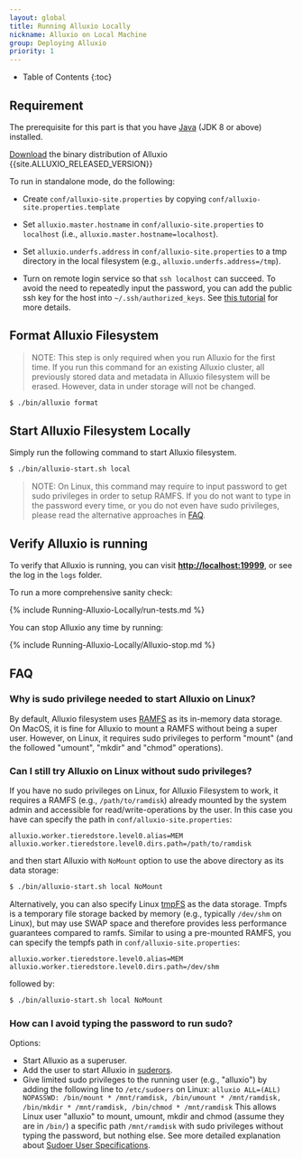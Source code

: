 ```yaml
---
layout: global
title: Running Alluxio Locally
nickname: Alluxio on Local Machine
group: Deploying Alluxio
priority: 1
---
```


* Table of Contents
{:toc}

## Requirement

The prerequisite for this part is that you have [Java](Java-Setup.html) (JDK 8 or above) installed.

[Download](https://alluxio.org/download) the binary distribution of Alluxio {{site.ALLUXIO_RELEASED_VERSION}}

To run in standalone mode, do the following:

* Create `conf/alluxio-site.properties` by copying `conf/alluxio-site.properties.template`

* Set `alluxio.master.hostname` in `conf/alluxio-site.properties` to `localhost` (i.e., `alluxio.master.hostname=localhost`).

* Set `alluxio.underfs.address` in `conf/alluxio-site.properties` to a tmp directory in the local
  filesystem (e.g., `alluxio.underfs.address=/tmp`).

* Turn on remote login service so that `ssh localhost` can succeed. To avoid the need to
repeatedly input the password, you can add the public ssh key for the host into
`~/.ssh/authorized_keys`. See [this tutorial](http://www.linuxproblem.org/art_9.html) for more details.

## Format Alluxio Filesystem

> NOTE: This step is only required when you run Alluxio for the first time.
> If you run this command for an existing Alluxio cluster,
> all previously stored data and metadata in Alluxio filesystem will be erased.
> However, data in under storage will not be changed.

```bash
$ ./bin/alluxio format
```

## Start Alluxio Filesystem Locally

Simply run the following command to start Alluxio filesystem.

```bash
$ ./bin/alluxio-start.sh local
```

> NOTE: On Linux, this command may require to input password to get sudo privileges
> in order to setup RAMFS. If you do not want to type in the password every time, or you do
> not even have sudo privileges, please read the alternative approaches in [FAQ](#faq).

## Verify Alluxio is running

To verify that Alluxio is running, you can visit
**[http://localhost:19999](http://localhost:19999)**, or see the log in the `logs` folder.

To run a more comprehensive sanity check:

{% include Running-Alluxio-Locally/run-tests.md %}

You can stop Alluxio any time by running:

{% include Running-Alluxio-Locally/Alluxio-stop.md %}


## FAQ

### Why is sudo privilege needed to start Alluxio on Linux?

By default, Alluxio filesystem uses [RAMFS](https://www.kernel.org/doc/Documentation/filesystems/ramfs-rootfs-initramfs.txt) as its in-memory data storage. On MacOS, it is fine for Alluxio to mount a RAMFS without being a super user. However, on Linux, it requires sudo privileges to perform "mount" (and the followed "umount", "mkdir" and "chmod" operations).

### Can I still try Alluxio on Linux without sudo privileges?

If you have no sudo privileges on Linux, for Alluxio Filesystem to work, it requires a RAMFS (e.g., `/path/to/ramdisk`) already mounted
by the system admin and accessible for read/write-operations by the user. In this case you have can specify the path in
`conf/alluxio-site.properties`:

```
alluxio.worker.tieredstore.level0.alias=MEM
alluxio.worker.tieredstore.level0.dirs.path=/path/to/ramdisk
```

and then start Alluxio with `NoMount` option to use the above directory as its data storage:

```bash
$ ./bin/alluxio-start.sh local NoMount
```

Alternatively, you can also specify Linux [tmpFS](https://en.wikipedia.org/wiki/Tmpfs)
as the data storage. Tmpfs is a temporary file storage backed by memory (e.g., typically `/dev/shm` on Linux), but may use SWAP space and
therefore provides less performance guarantees compared to ramfs. Similar to using a pre-mounted RAMFS, you can specify the tempfs path in
`conf/alluxio-site.properties`:

```
alluxio.worker.tieredstore.level0.alias=MEM
alluxio.worker.tieredstore.level0.dirs.path=/dev/shm
```

followed by:

```bash
$ ./bin/alluxio-start.sh local NoMount
```

### How can I avoid typing the password to run sudo?

Options:

* Start Alluxio as a superuser.
* Add the user to start Alluxio in [suderors](https://help.ubuntu.com/community/Sudoers).
* Give limited sudo privileges to the running user (e.g., "alluxio") by adding the following line to `/etc/sudoers` on Linux:
`alluxio ALL=(ALL) NOPASSWD: /bin/mount * /mnt/ramdisk, /bin/umount * /mnt/ramdisk, /bin/mkdir * /mnt/ramdisk, /bin/chmod * /mnt/ramdisk`
This allows Linux user "alluxio" to mount, umount, mkdir and chmod (assume they are in `/bin/`) a specific path `/mnt/ramdisk`
with sudo privileges without typing the password, but nothing else.
See more detailed explanation about [Sudoer User Specifications](https://help.ubuntu.com/community/Sudoers#User_Specifications).
